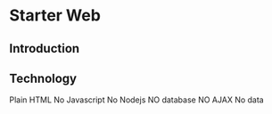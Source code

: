# Starter Web 

## Introduction

## Technology

  Plain HTML
  No Javascript
  No Nodejs
  NO database
  NO AJAX
  No data
